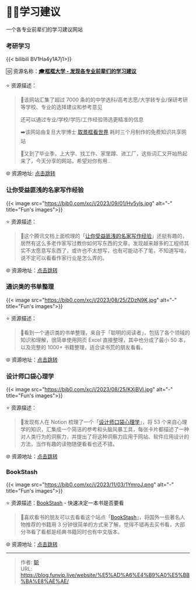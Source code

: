 # 👨‍🎓学习建议


一个各专业前辈们的学习建议网站

<!--more-->

### 考研学习

{{< bilibili BV1Ha4y1A7j1>}}

🆔  资源名称：[**🎓框框大学 - 发现各专业前辈们的学习建议**](https://www.kkdaxue.com/)

⭐️  资源描述：

> 📄该网站汇集了超过 7000 条的的中学选科/高考志愿/大学转专业/保研考研等学校、专业的选择建议和参考意见
>
> 还可以通过专业/学校/学历/工作经验筛选更精准的信息
>
> ➡️该网站由复旦大学博士 [取景框看世界](https://space.bilibili.com/40427625) 耗时三个月制作的免费知识共享网站
>
> 💬又到了毕业季，上大学、找工作、家里蹲、进工厂，这些词汇又开始热起来了，今天分享的网站，希望对你有用..

🌐 资源地址: [点击跳转](https://www.kkdaxue.com/)

### 让你受益匪浅的名家写作经验

{{< image src="https://bib0.com/xc/i/2023/09/01/Hv5yls.jpg" alt="-" title="Fun's images">}}  

⭐️  资源描述：

>📄这个腾讯文档上面梳理的「[让你受益匪浅的名家写作经验](https://docs.qq.com/aio/DWVRkZ1RUWHRsdU1J)」还挺有趣的，居然有这么多老作家写过教你如何写东西的文章，发现越来越多的工程师其实不太愿意写东西了，或许也不太想写，也有可能动不了笔，不知道写啥，说不定可以看看作家行业是怎么弄的。

🌐 资源地址：[点击跳转](https://docs.qq.com/aio/DWVRkZ1RUWHRsdU1J)

### **通识类的书单整理**

{{< image src="https://bib0.com/xc/i/2023/08/25/ZDzN9K.jpg" alt="-" title="Fun's images">}}  

⭐️  资源描述：

>📄看到一个通识类的书单整理，来自于「聪明的阅读者」，包括了各个领域的知识和理解，很简单使用网页 Excel 直接整理，其中也分成了最小 50 本，以及完整的 1000+ 书籍整理，适合读书荒的朋友看看。

🌐 资源地址：[点击跳转](https://docs.qq.com/sheet/DY2RmcVVMVE9Qd3JV?tab=BB08J2)

### **设计师口袋心理学**

{{< image src="https://bib0.com/xc/i/2023/08/25/KXjBVl.jpg" alt="-" title="Fun's images">}}  

⭐️  资源描述：

>📄发现有人在 Notion 梳理了一个「[设计师口袋心理学](https://iason.notion.site/6719c7650fd1406c92287f556520fbc3)」，将 53 个来自心理学的知识，汇集成一个简洁的参考和头脑风暴工具，每张卡片都描述了一种对人类行为的洞察力，并提出了将这种洞察力应用于网站、软件应用设计的方法，当作有趣的读物随便看看也还不错。

🌐 资源地址：[点击跳转](https://iason.notion.site/6719c7650fd1406c92287f556520fbc3)

### BookStash

{{< image src="https://bib0.com/xc/i/2023/11/03/1YmroJ.png" alt="-" title="Fun's images">}}  

⭐️  资源描述：[BookStash](https://bookstash.io/) - 快速决定一本书是否要看

>📄喜欢看书的朋友可以去看看这个站点「[BookStash](https://bookstash.io/)」，将国外一些著名人物推荐的书籍用 3 分钟很简单的方式来了解，觉得不错再去买书看，大部分书看了看都是经典书籍同时也有中文版本。

🌐 资源地址：[点击跳转](https://bookstash.io/)


---

> 作者: [聪](/about)  
> URL: https://blog.funvip.live/website/%E5%AD%A6%E4%B9%A0%E5%BB%BA%E8%AE%AE/  

